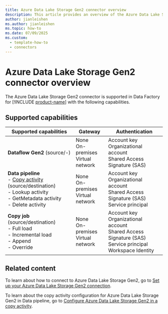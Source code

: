 ```yaml
---
title: Azure Data Lake Storage Gen2 connector overview
description: This article provides an overview of the Azure Data Lake Storage Gen2 connector in Data Factory in Microsoft Fabric.
author: jianleishen
ms.author: jianleishen
ms.topic: how-to
ms.date: 07/09/2025
ms.custom:
  - template-how-to
  - connectors
---
```


# Azure Data Lake Storage Gen2 connector overview

The Azure Data Lake Storage Gen2 connector is supported in Data Factory for [!INCLUDE [product-name](../includes/product-name.md)] with the following capabilities.

## Supported capabilities

| Supported capabilities                                                                 | Gateway                        | Authentication                                                                                                 |
|----------------------------------------------------------------------------------------|--------------------------------|----------------------------------------------------------------------------------------------------------------|
| **Dataflow Gen2** (source/-)                                                           | None<br> On-premises<br> Virtual network | Account key<br> Organizational account<br> Shared Access Signature (SAS)                                       |
| **Data pipeline** <br>- [Copy activity](connector-azure-data-lake-storage-gen2-copy-activity.md) (source/destination)<br>- Lookup activity<br>- GetMetadata activity<br>- Delete activity | None<br> On-premises<br> Virtual network | Account key<br> Organizational account<br> Shared Access Signature (SAS)<br> Service principal|
| **Copy job** (source/destination) <br>- Full load<br>- Incremental load<br>- Append<br>- Override | None<br> On-premises<br> Virtual network | Account key<br> Organizational account<br> Shared Access Signature (SAS)<br> Service principal<br> Workspace Identity |

## Related content

To learn about how to connect to Azure Data Lake Storage Gen2, go to [Set up your Azure Data Lake Storage Gen2 connection](connector-azure-data-lake-storage-gen2.md).

To learn about the copy activity configuration for Azure Data Lake Storage Gen2 in Data pipeline, go to [Configure Azure Data Lake Storage Gen2 in a copy activity](connector-azure-data-lake-storage-gen2-copy-activity.md).
